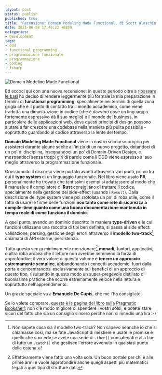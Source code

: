```yaml
---
layout: post
status: publish
published: true
title: "Recensione: Domain Modeling Made Functional, di Scott Wlaschin"
date: 2021-06-08 17:40:23 +0200
categories: 
- Development
tags: 
- ddd
- functional programming
- programmazione funzionale
- programmazione
- coding
- fsharp
---
```


![Domain Modeling Made Functional](https://gitlab.com/dottorblaster/blog-images/-/raw/master/images/domain_modeling_made_functional.png)

Ed eccoci qui con una nuova recensione: in questo periodo oltre a [ripassare le basi](https://dottorblaster.it/2021/02/pragmatic-programmer-recensione/) ho deciso di rendere leggermente più formale la mia preparazione in termini di **functional programming**, specialmente nei termini di quella zona grigia che è il punto di contatto tra il mondo accademico, come viene tradotta una dimostrazione in codice (che è davvero dove un linguaggio fortemente espressivo dà il suo meglio) e il mondo del business, in particolare delle applicazioni web, dove questi principi di design possono aiutare a far crescere una codebase nella maniera più pulita possibile - soprattutto guardando al codice attraverso la lente del tempo.

**Domain Modeling Made Functional** viene in nostro soccorso proprio per assisterci durante alcune scelte all'inizio di un nuovo progetto, dotandoci di un po' di disciplina, insegnandoci un po' di Domain-Driven Design, e mostrandoci senza troppi giri di parole come il DDD viene espresso al suo meglio attraverso la programmazione funzionale.

Grossomodo il discorso viene portato avanti attraverso vari punti, primo tra cui il **type system** di un linguaggio funzionale. Nel libro viene usato **F#**, personalmente ho trovato che tantissimi esempi si adattassero al modo che il manuale e il compilatore di **Rust** consigliano di trattare il codice, specialmente nella gestione dei side-effect (usando i `Result`). Dalla descrizione del type system viene poi srotolata un po' di roba utile, come il fatto di usare le firme delle funzioni **non tanto come rete di sicurezza a compile-time quanto come una buona documentazione mantenuta in tempo reale di come funziona il dominio**.

A quel punto, avendo un dominio descritto in maniera **type-driven** e le cui funzioni utilizzano una raccolta di tipi ben definita, si passa ai side effect: validazione, parsing, gestione degli errori attraverso il i**modello two-track**[^1], chiamata di API esterne, persistenza.

Tutto questo senza minimamente menzionare[^2] **monadi**, funtori, applicativi, o altra roba arcana che il lettore non avrebbe nemmeno la forza di approfondire; il vero valore di questo volume è **tenere un approccio estremamente semplice**, abbandonando i concetti accademici fuori dalla porta e concentrandosi esclusivamente sui benefici di un approccio di questo tipo, risultando in questo modo un super-pregevole distillato di buonissime pratiche che scorre estremamente veloce nella lettura e soprattutto nell'apprendimento.

Un grazie speciale va a **Emanuele De Cupis**, che me l'ha consigliato.

Se lo volete comprare, [questa è la pagina del libro sulla Pragmatic Bookshelf](https://pragprog.com/titles/swdddf/domain-modeling-made-functional/): non c'è modo migliore di spendere i vostri soldi, e potete stare sicuri del fatto che sia un consiglio sincero perché non ci rimedio una lira :-)

[^1]: Non sapete cosa sia il modello two-track? Non sapevo neanche io che si chiamasse così, ma se fate JavaScript di mestiere e usate le promise è quello che succede se avete una serie di `.then()` concatenati e alla fine di tutto un `.catch()` che gestisce l'errore avvenuto in qualsiasi punto della catena.

[^2]: Effettivamente viene fatto una volta sola. Un buon portale per chi è alle prime armi e vuole approfondire anche quegli aspetti più matematici legati a quel tipo di strutture dati.
